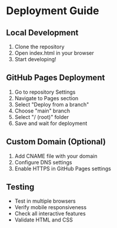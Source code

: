 # Deployment Guide

## Local Development
1. Clone the repository
2. Open index.html in your browser
3. Start developing!

## GitHub Pages Deployment
1. Go to repository Settings
2. Navigate to Pages section
3. Select "Deploy from a branch"
4. Choose "main" branch
5. Select "/ (root)" folder
6. Save and wait for deployment

## Custom Domain (Optional)
1. Add CNAME file with your domain
2. Configure DNS settings
3. Enable HTTPS in GitHub Pages settings

## Testing
- Test in multiple browsers
- Verify mobile responsiveness
- Check all interactive features
- Validate HTML and CSS